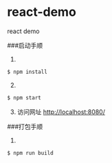 # react-demo
react demo

###启动手顺

1.
```bash
$ npm install
```

2.
```bash
$ npm start
```

3. 访问网址 [http://localhost:8080/](http://localhost:8080/)

###打包手顺

1.
```bash
$ npm run build
```
